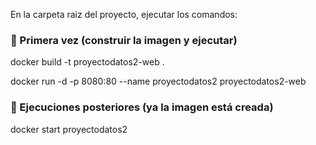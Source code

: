 En la carpeta raiz del proyecto, ejecutar los comandos:
### 🚀 Primera vez (construir la imagen y ejecutar)

docker build -t proyectodatos2-web .

docker run -d -p 8080:80 --name proyectodatos2 proyectodatos2-web

### 🔁 Ejecuciones posteriores (ya la imagen está creada)
docker start proyectodatos2
